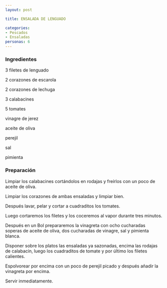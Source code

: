 ```yaml
---
layout: post

title: ENSALADA DE LENGUADO

categories:
- Pescados
- Ensaladas
personas: 6 
---
```


<h3>Ingredientes</h3>
3 filetes de lenguado

2 corazones de escarola

2 corazones de lechuga

3 calabacines

5 tomates

vinagre de jerez

aceite de oliva

perejil

sal

pimienta

<h3>Preparación</h3>
Limpiar los calabacines cortándolos en rodajas y freírlos con un poco de aceite de oliva.

Limpiar los corazones de ambas ensaladas y limpiar bien.

Después lavar, pelar y cortar a cuadraditos los tomates.

Luego cortaremos los filetes y los coceremos al vapor durante tres minutos.

Después en un Bol prepararemos la vinagreta con ocho cucharadas soperas de aceite de oliva, dos cucharadas de vinagre, sal y pimienta blanca.

Disponer sobre los platos las ensaladas ya sazonadas, encima las rodajas de calabacín, luego los cuadraditos de tomate y por último los filetes calientes.

Espolvorear por encima con un poco de perejil picado y después añadir la vinagreta por encima.

Servir inmediatamente.